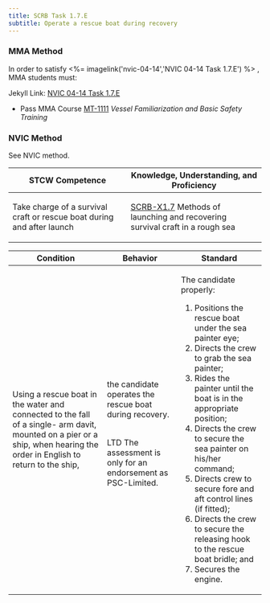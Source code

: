 ```yaml
---
title: SCRB Task 1.7.E 
subtitle: Operate a rescue boat during recovery
---
```



### MMA Method

In order to satisfy <%= imagelink('nvic-04-14','NVIC 04-14  Task  1.7.E') %> , MMA students must:

Jekyll Link: [NVIC 04-14  Task  1.7.E](/stcw23/assets/images/nvic-04-14.pdf)

* Pass MMA Course  [MT-1111](MT-1111) *Vessel Familiarization and Basic Safety Training*


### NVIC Method

<a onclick="togglevisibility('nvic_methods')" >See NVIC method.</a>

<div id='nvic_methods' class='hide'>

<table>
<thead>
<tr>
<th class='forty'> STCW Competence </th>
<th class='sixty'> Knowledge, Understanding, and Proficiency </th>
</tr>
</thead>




<tbody>
<tr><td markdown='1'>

Take charge of a survival craft or rescue boat during and after launch

</td><td markdown='1'>

[SCRB-X1.7](../../tables/621.html#SCRB-X1.7) Methods of launching and recovering survival craft in a rough sea

</td></tr>


</tbody>
</table>


<table>
<thead>
<tr><th class='twenty'>  Condition </th><th class='twenty'> Behavior </th><th  class='sixty'>Standard </th></tr>
</thead>
<tbody >



<tr><td markdown='1'>

Using a rescue boat in the water and connected to the fall of a single- arm davit, mounted on a pier or a ship, when hearing the order in English to return to the ship,

</td><td markdown='1'>

the candidate operates the rescue boat during recovery.

<br>

<div class="tooltip">LTD
<span class="tooltiptext">
The assessment is only for an endorsement as PSC-Limited.
</span>
</div>


</td><td markdown='1'>

The candidate properly:

1. Positions the rescue boat under the sea painter eye;
2. Directs the crew to grab the sea painter;
3. Rides the painter until the boat is in the appropriate position;
4. Directs the crew to secure the sea painter on his/her command;
5. Directs crew to secure fore and aft control lines (if fitted);
6. Directs the crew to secure the releasing hook to the rescue boat bridle; and 
7. Secures the engine. 

</td></tr>
</tbody>
</table>
</div>
